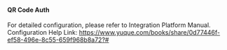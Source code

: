  #### QR Code Auth
For detailed configuration, please refer to Integration Platform Manual. Configuration Help Link: https://www.yuque.com/books/share/0d77446f-ef58-496e-8c55-659f968b8a72?#
